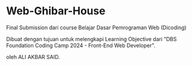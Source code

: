 # Web-Ghibar-House
Final Submission dari course Belajar Dasar Pemrograman Web (Dicoding)

Dibuat dengan tujuan untuk melengkapi Learning Objective dari "DBS Foundation Coding Camp 2024 - Front-End Web Developer".

oleh ALI AKBAR SAID.
